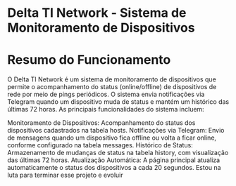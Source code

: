 # Delta TI Network - Sistema de Monitoramento de Dispositivos

# Resumo do Funcionamento

O Delta TI Network é um sistema de monitoramento de dispositivos que permite o acompanhamento do status (online/offline) de dispositivos de rede por meio de pings periódicos. O sistema envia notificações via Telegram quando um dispositivo muda de status e mantém um histórico das últimas 72 horas. As principais funcionalidades do sistema incluem:

Monitoramento de Dispositivos: Acompanhamento do status dos dispositivos cadastrados na tabela hosts.
Notificações via Telegram: Envio de mensagens quando um dispositivo fica offline ou volta a ficar online, conforme configurado na tabela messages.
Histórico de Status: Armazenamento de mudanças de status na tabela history, com visualização das últimas 72 horas.
Atualização Automática: A página principal atualiza automaticamente o status dos dispositivos a cada 20 segundos.
Estou na luta para terminar esse projeto e evoluir
